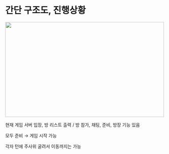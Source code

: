 # 간단 구조도, 진행상황

<img src = "https://github.com/user-attachments/assets/1923eae0-37e0-4a47-92df-1f1684752ef3" width=500  height=300>

현재 게임 서버 입장, 방  리스트 출력 / 방 참가,  채팅, 준비, 방장 기능 있음

모두  준비 → 게임 시작 가능

각자 턴에 주사위 굴려서 이동까지는 가능
